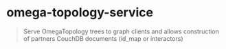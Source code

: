 # omega-topology-service

> Serve OmegaTopology trees to graph clients and allows construction of partners CouchDB documents (id_map or interactors)
